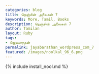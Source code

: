 ```yaml
---  
categories: blog  
title: நெஞ்சின் அலைகள் 7
keywords: More, Tamil, Books  
description: நெஞ்சின் அலைகள் 7
author: Tamilan  
layout: Ruby  
tags:     
- ஜெயபாரதன்
permalink: jayabarathan_wordpress_com_7  
featured: /images/noolkal_96_6.png  
---  
```

{% include install_nool.md %}  
